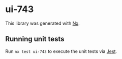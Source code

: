 # ui-743

This library was generated with [Nx](https://nx.dev).

## Running unit tests

Run `nx test ui-743` to execute the unit tests via [Jest](https://jestjs.io).

